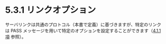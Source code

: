 # 5.3.1 リンクオプション

サーバリンクは共通のプロトコル（本書で定義）に基づきますが、特定のリンクは PASS メッセージを用いて特定のオプションを設定することができます（[4.1.1 項](../message-details/password-message.md) 参照）。
